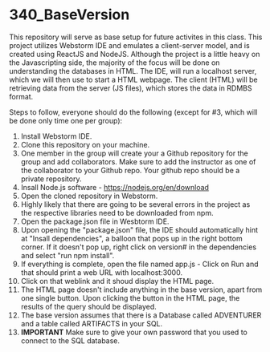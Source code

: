 # 340_BaseVersion
This repository will serve as base setup for future activites in this class.
This project utilizes Webstorm IDE and emulates a client-server model, and is created using ReactJS and NodeJS.
Although the project is a little heavy on the Javascripting side, the majority of the focus will be done on understanding the databases in HTML. 
The IDE, will run a localhost server, which we will then use to start a HTML webpage. The client (HTML) will be retrieving data from the server (JS files), which stores the data in RDMBS format.

Steps to follow, everyone should do the following (except for #3, which will be done only time one per group):

1. Install Webstorm IDE.
2. Clone this repository on your machine.
3. One member in the group will create your a Github repository for the group and add collaborators. Make sure to add the instructor as one of the collaborator to your Github repo. Your github repo should be a private repository.
4. Insall Node.js software - https://nodejs.org/en/download
5. Open the cloned repository in Webstorm.
6. Highly likely that there are going to be several errors in the project as the respective libraries need to be downloaded from npm.
7. Open the package.json file in Wesbtorm IDE.
8. Upon opening the "package.json" file, the IDE should automatically hint at "Insall dependencies", a balloon that pops up in the right bottom corner. If it doesn't pop up, right click on version# in the dependencies and select "run npm install".
9. If everything is complete, open the file named app.js - Click on Run and that should print a web URL with localhost:3000.
10. Click on that weblink and it shoud display the HTML page.
11. The HTML page doesn't include anything in the base version, apart from one single button. Upon clicking the button in the HTML page, the results of the query should be displayed.
12. The base version assumes that there is a Database called ADVENTURER and a table called ARTIFACTS in your SQL.
13. **IMPORTANT** Make sure to give your own password that you used to connect to the SQL database.
